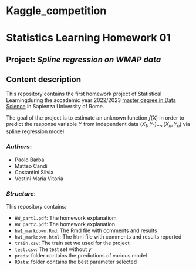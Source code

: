 # Kaggle_competition


# Statistics Learning Homework 01

## Project: *Spline regression on WMAP data*

## Content description
This repository contains the first homework project of Statistical Learningduring the accademic year 2022/2023 [master degree in Data Science](http://datascience.i3s.uniroma1.it/it) in Sapienza University of Rome.

The goal of the project is to estimate an unknown function $f(X)$
 in order to predict the response variable $Y$
 from independent data $(X_1,Y_1)…,(X_n,Y_n)$ via spline regression model
### *Authors*:
* Paolo Barba
* Matteo Candi
* Costantini Silvia
* Vestini Maria Vitoria

### *Structure*:
This repository contains:
*  `HW_part1.pdf`: The homework explanatiom
*  `HW_part2.pdf`: The homework explanation
*  `hw1_markdown.Rmd`: The Rmd file with comments and results
*  `hw1_markdown.html`: The html file with comments and results reported
*  `train.csv`: The train set we used for the project
*  `test.csv`: The test set without $y$
*  `preds`: folder contains the predictions of various model
*  `RData`: folder contains the best parameter selected

